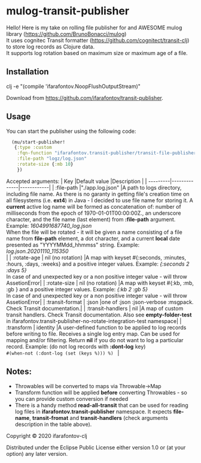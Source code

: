 # mulog-transit-publisher
Hello! Here is my take on rolling file publisher for and AWESOME mulog library (https://github.com/BrunoBonacci/mulog) </br>
It uses cognitec Transit formatter (https://github.com/cognitect/transit-clj) to store log records as Clojure data.</br>
It supports log rotation based on maximum size or maximum age of a file.</br>

## Installation

clj -e "(compile 'ifarafontov.NoopFlushOutputStream)"

Download from https://github.com/ifarafontov/transit-publisher.

## Usage

You can start the publisher using the following code:

```clojure
  (mu/start-publisher!
   {:type :custom
    :fqn-function "ifarafontov.transit-publisher/transit-file-publisher"
    :file-path "logz/log.json"
    :rotate-size {:mb 10}
    })

```
Accepted arguments:
| Key      |Default value |Description |
| ---------|--------------|------------|
| :file-path |"./app.log.json" |A path to logs directory, including file name. As there is no garanty in getting file's creation time on all filesystems (i.e. **ext4**) in Java - I decided to use file name for storing it. A **current** active log name will be formed as concatenation of: number of milliseconds from the epoch of 1970-01-01T00:00:00Z., an underscore character, and the file name (last element) from **:file-path** argument. Example: _1604991687740_log.json_ <br/> When the file will be rotated - it will be given a name consisting of a file name from **file-path** element, a dot character, and a current **local** date presented as "YYYYMMdd_hhmmss" string. Example: _log.json.20201110_115350_ </br> |
| :rotate-age  | nil (no rotation)  |A map with keyset #{:seconds, :minutes, :hours, :days, :weeks} and a positive integer values. Example: _{:seconds 2 :days 5}_ </br> In case of and unexpected key or a non positive integer value - will throw AssetionError|
| :rotate-size  | nil (no rotation)  |A map with keyset #{:kb, :mb, :gb } and a positive integer values. Example: _{:kb 2 :gb 5}_ </br> In case of and unexpected key or a non positive integer value - will throw AssetionError|
| :transit-format  | :json  |one of :json :json-verbose :msgpack. Check Transit documentation.|
| :transit-handlers  | nil |A map of custom transit handlers. Check Transit documentation. Also see **empty-folder-test** in ifarafontov.transit-publisher-no-rotate-integration-test namespace|
| :transform | identity |A user-defined function to be applied to log records before writing to file. Receives a single log entry map. Can be used for mapping  and/or filtering. Return **nil** if you do not want to log a particular record. Example: (do not log records with **:dont-log** key) </br>``` #(when-not (:dont-log (set (keys %))) %)  ``` |

## Notes:
* Throwables will be converted to maps via Throwable->Map </br>
* Transform function will be applied **before** converting Throwables - so you can provide custom conversion if needed
* There is a handy method **read-all-transit** that can be used for reading log files in **ifarafontov.transit-publisher** namespace. It expects **file-name**,
**transit-fromat** and **transit-handlers** (check arguments description in the table above).

Copyright © 2020 ifarafontov-clj

Distributed under the Eclipse Public License either version 1.0 or (at
your option) any later version.
